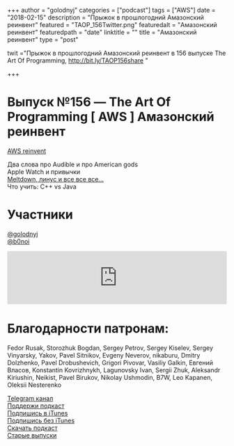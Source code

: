 +++
author = "golodnyj"
categories = ["podcast"]
tags = ["AWS"]
date = "2018-02-15"
description = "Прыжок в прошлогодний Амазонский реинвент"
featured = "TAOP_156Twitter.png"
featuredalt = "Амазонский реинвент"
featuredpath = "date"
linktitle = ""
title = "Амазонский реинвент"
type = "post"

twit ="Прыжок в прошлогодний Амазонский реинвент в 156 выпуске The Art Of Programming, http://bit.ly/TAOP156share "

+++
# Выпуск №156 — The Art Of Programming [ AWS ] Амазонский реинвент

[AWS reinvent](https://reinvent.awsevents.com/)  
  
Два слова про Audible и про American gods  
Apple Watch и привычки  
[Meltdown, линус и все все все...](http://lkml.iu.edu/hypermail/linux/kernel/1801.2/04628.html)   
Что учить: C++ vs Java  

# Участники
[@golodnyj](https://twitter.com/golodnyj/)  
[@b0noi](https://twitter.com/b0noi)

<iframe title="Выпуск №156 — The Art Of Programming [ AWS ] Амазонский реинвент" src="https://www.podbean.com/media/player/wecdh-88e644?from=usersite&skin=1&share=1&fonts=Helvetica&auto=0&download=1&version=1" height="122" width="100%" style="border: none;" scrolling="no" data-name="pb-iframe-player"></iframe>

# Благодарности патронам: 
Fedor Rusak, Storozhuk Bogdan, Sergey Petrov, Sergey Kiselev, Sergey Vinyarsky, Yakov, Pavel Sitnikov, Evgeny Neverov, nikaburu, Dmitry Dolzhenko, Pavel Drobushevich, Grigori Pivovar, Vasiliy Galkin, Евгений Власов, Konstantin Kovrizhnykh, Lagunovsky Ivan, Sergii Zhuk, Aleksandr Kiriushin, Neikist, Pavel Birukov, Nikolay Ushmodin, B7W, Leo Kapanen, Oleksii Nesterenko

[Telegram канал](http://bit.ly/taoplive)  
[Поддержи подкаст](http://bit.ly/TAOPpatron)  
[Подпишись в iTunes](http://bit.ly/TAOPiTunes)  
[Подпишись без iTunes](http://bit.ly/TAOPrss)   
[Скачать подкаст](http://bit.ly/TAOP156mp3)  
[Старые выпуски](http://bit.ly/oldtaop)